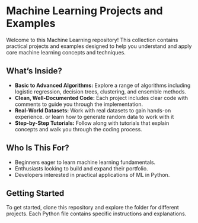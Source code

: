 # Machine Learning Projects and Examples

Welcome to this Machine Learning repository! This collection contains practical projects and examples designed to help you understand and apply core machine learning concepts and techniques.

## What’s Inside?

- **Basic to Advanced Algorithms:** Explore a range of algorithms including logistic regression, decision trees, clustering, and ensemble methods.
- **Clean, Well-Documented Code:** Each project includes clear code with comments to guide you through the implementation.
- **Real-World Datasets:** Work with real datasets to gain hands-on experience. or learn how to generate random data to work with it
- **Step-by-Step Tutorials:** Follow along with tutorials that explain concepts and walk you through the coding process.

## Who Is This For?

- Beginners eager to learn machine learning fundamentals.
- Enthusiasts looking to build and expand their portfolio.
- Developers interested in practical applications of ML in Python.

## Getting Started

To get started, clone this repository and explore the folder for different projects. Each Python file contains specific instructions and explanations.

